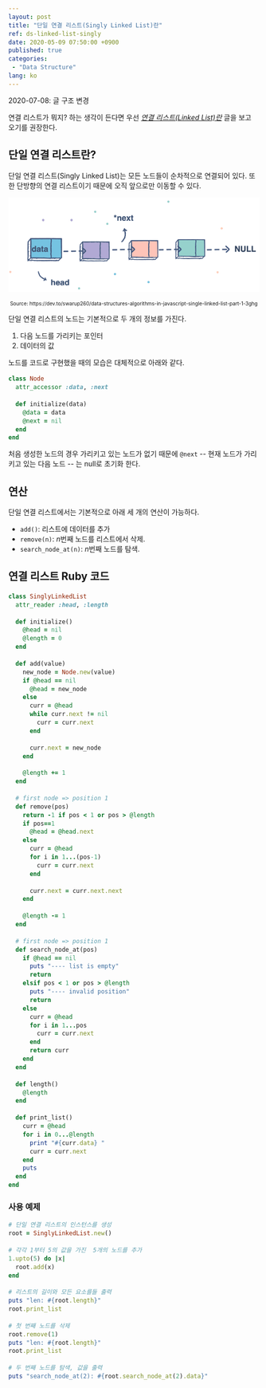 ```yaml
---
layout: post
title: "단일 연결 리스트(Singly Linked List)란"
ref: ds-linked-list-singly
date: 2020-05-09 07:50:00 +0900
published: true
categories:
 - "Data Structure"
lang: ko
---
```


<div class="updated">2020-07-08: 글 구조 변경</div>

연결 리스트가 뭐지? 하는 생각이 든다면 우선 <i>[연결 리스트(Linked List)란](./ko-data-structure-linked-list)</i> 
글을 보고 오기를 권장한다.

<div class="divider"></div>

## 단일 연결 리스트란?
단일 연결 리스트(Singly Linked List)는 모든 노드들이 순차적으로 연결되어 있다. 
또한 단방향의 연결 리스트이기 때문에 오직 앞으로만 이동할 수 있다.

![Linked List image](assets/images/data-structure/linked-list/linkedlist.png)
<div style="font-size: 10px; text-align: center;">Source: https://dev.to/swarup260/data-structures-algorithms-in-javascript-single-linked-list-part-1-3ghg</div>

단일 연결 리스트의 노드는 기본적으로 두 개의 정보를 가진다.
1. 다음 노드를 가리키는 포인터
2. 데이터의 값

노드를 코드로 구현했을 때의 모습은 대체적으로 아래와 같다.

```rb
class Node
  attr_accessor :data, :next
  
  def initialize(data)
    @data = data
    @next = nil
  end
end
```

처음 생성한 노드의 경우 가리키고 있는 노드가 없기 때문에 `@next` -- 현재 노드가 가리키고 있는 다음 노드 -- 는 null로 초기화 한다.

<div class="divider"></div>

## 연산

단일 연결 리스트에서는 기본적으로 아래 세 개의 연산이 가능하다.
- `add()`: 리스트에 데이터를 추가
- `remove(n)`: <i>n</i>번째 노드를 리스트에서 삭제. 
- `search_node_at(n)`: <i>n</i>번째 노드를 탐색.

<div class="divider"></div>

## 연결 리스트 Ruby 코드

```rb
class SinglyLinkedList
  attr_reader :head, :length

  def initialize()
    @head = nil
    @length = 0
  end

  def add(value)
    new_node = Node.new(value)
    if @head == nil
      @head = new_node
    else
      curr = @head
      while curr.next != nil
        curr = curr.next
      end

      curr.next = new_node
    end

    @length += 1
  end

  # first node => position 1
  def remove(pos)
    return -1 if pos < 1 or pos > @length
    if pos==1
      @head = @head.next
    else
      curr = @head
      for i in 1...(pos-1)
        curr = curr.next
      end

      curr.next = curr.next.next
    end

    @length -= 1
  end

  # first node => position 1
  def search_node_at(pos)
    if @head == nil
      puts "---- list is empty"
      return 
    elsif pos < 1 or pos > @length
      puts "---- invalid position"
      return
    else
      curr = @head
      for i in 1...pos
        curr = curr.next
      end
      return curr
    end
  end

  def length()
    @length
  end

  def print_list()
    curr = @head
    for i in 0...@length
      print "#{curr.data} "
      curr = curr.next
    end
    puts
  end
end
```

### 사용 예제

```rb
# 단일 연결 리스트의 인스턴스를 생성
root = SinglyLinkedList.new()

# 각각 1부터 5의 값을 가진  5개의 노드를 추가
1.upto(5) do |x|
  root.add(x)
end

# 리스트의 길이와 모든 요소를들 출력
puts "len: #{root.length}"
root.print_list

# 첫 번째 노드를 삭제
root.remove(1)
puts "len: #{root.length}"
root.print_list

# 두 번째 노드를 탐색, 값을 출력
puts "search_node_at(2): #{root.search_node_at(2).data}"
```
